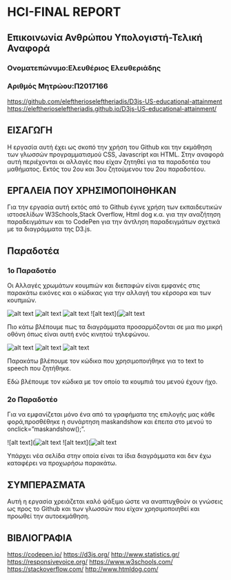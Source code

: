 # HCI-FINAL REPORT
## Επικοινωνία Ανθρώπου Υπολογιστή-Τελική Αναφορά

### Ονοματεπώνυμο:Ελευθέριος Ελευθεριάδης
### Αριθμός Μητρώου:Π2017166

https://github.com/eleftherioseleftheriadis/D3js-US-educational-attainment
https://eleftherioseleftheriadis.github.io/D3js-US-educational-attainment/

## ΕΙΣΑΓΩΓΗ
Η εργασία αυτή έχει ως σκοπό την χρήση του Github και την εκμάθηση των γλωσσών προγραμματισμού CSS, Javascript και HTML. Στην αναφορά αυτή περιέχονται οι αλλαγές που είχαν ζητηθεί για τα παραδοτέα του μαθήματος. Εκτός του 2ου και 3ου ζητούμενου του 2ου παραδοτέου.

## ΕΡΓΑΛΕΙΑ ΠΟΥ ΧΡΗΣΙΜΟΠΟΙΗΘΗΚΑΝ
Για την εργασία αυτή εκτός από το Github έγινε χρήση των εκπαιδευτικών ιστοσελίδων W3Schools,Stack Overflow, Html dog κ.α. για την αναζήτηση παραδειγμάτων και το CodePen για την άντληση παραδειγμάτων σχετικά με τα διαγράμματα της D3.js.

## Παραδοτέα
### 1ο Παραδοτέο
Οι Αλλαγές χρωμάτων κουμπιών και διεπαφών είναι εμφανές στις παρακάτω εικόνες και ο κώδικας για την αλλαγή του κέρσορα και των κουπμιών.

![alt text](https://github.com/eleftherioseleftheriadis/hci-finalreport/blob/master/ps.png)
![alt text](https://github.com/eleftherioseleftheriadis/hci-finalreport/blob/master/ps2.png)
![alt text](https://github.com/eleftherioseleftheriadis/hci-finalreport/blob/master/ps3.png)
![alt text](![alt text](https://github.com/eleftherioseleftheriadis/hci-finalreport/blob/master/toolb.png)


Πιο κάτω βλέπουμε πως τα διαγράμματα προσαρμόζονται σε μια πιο μικρή οθόνη όπως είναι αυτή ενός κινητού τηλεφώνου.

![alt text](https://github.com/eleftherioseleftheriadis/hci-finalreport/blob/master/s1.jpg)
![alt text](https://github.com/eleftherioseleftheriadis/hci-finalreport/blob/master/s2.jpg)
![alt text](https://github.com/eleftherioseleftheriadis/hci-finalreport/blob/master/s3.jpg)

Παρακάτω βλέπουμε τον κώδικα που χρησιμοποιήθηκε για το text to speech που ζητήθηκε.

Εδώ βλέπουμε τον κώδικα με τον οποίο τα κουμπιά του μενού έχουν ήχο.

### 2ο Παραδοτέο

Για να εμφανίζεται μόνο ένα από τα γραφήματα της επιλογής μας κάθε φορά,προσθέθηκε η συνάρτηση maskandshow και έπειτα στο μενού το onclick=”maskandshow();”.

![alt text](![alt text](https://github.com/eleftherioseleftheriadis/hci-finalreport/blob/master/mask.png)
![alt text](![alt text](https://github.com/eleftherioseleftheriadis/hci-finalreport/blob/master/onclick.png)


Υπάρχει νέα σελίδα στην οποία είναι τα ίδια διαγράμματα και δεν έχω καταφέρει να προχωρήσω παρακάτω.

## ΣΥΜΠΕΡΑΣΜΑΤΑ
Αυτή η εργασία χρειάζεται καλό ψάξιμο ώστε να αναπτυχθούν οι γνώσεις ως προς το Github και των γλωσσών που είχαν χρησιμοποιηθεί και προωθεί την αυτοεκμάθηση.

## ΒΙΒΛΙΟΓΡΑΦΙΑ
https://codepen.io/
https://d3js.org/
http://www.statistics.gr/
https://responsivevoice.org/
https://www.w3schools.com/
https://stackoverflow.com/
http://www.htmldog.com/
